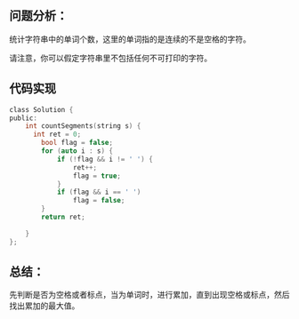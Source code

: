 ## 问题分析： 
统计字符串中的单词个数，这里的单词指的是连续的不是空格的字符。

请注意，你可以假定字符串里不包括任何不可打印的字符。

## 代码实现
```c
class Solution {
public:
    int countSegments(string s) {
      int ret = 0;
        bool flag = false;
        for (auto i : s) {
            if (!flag && i != ' ') {
                ret++;
                flag = true;
            }
            if (flag && i == ' ')
                flag = false;
        }
        return ret;
        
    }
};
```
## 总结：
先判断是否为空格或者标点，当为单词时，进行累加，直到出现空格或标点，然后找出累加的最大值。
